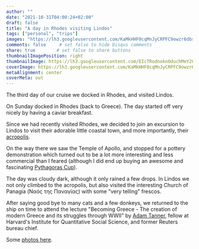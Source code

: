 ```yaml
---
author: ""
date: "2021-10-31T04:00:24+02:00"
draft: false
title: "A day in Rhodes visiting Lindos"
tags: ["personal", "trips"]
images: "https://lh3.googleusercontent.com/KaMkHHF0cqMnJyCRPFC9owzr6dbs7yzpXksdvZ5yuFrZVFL3KGYvhDb2qloSbiA0WaycTZEuHFoWGfcF9FrR-11JSp_eDW6UinAOEyMUenfk3nNSnMzXd5khNiIu8OGcGqLO6OpO2Lc=w1920-h1080"
comments: false     # set false to hide Disqus comments
share: true        # set false to share buttons
thumbnailImagePosition: right
thumbnailImage: https://lh3.googleusercontent.com/EIcTRodnoknOduchMeY20bnBAAw7qSTUr5MJW_TYt0tGk3RbD-CoDrd7EOua4hf1MCt_RT_OMl36yznUF30fTrr_XeCcup0HOAT_n0RmYEmd3TLN6Lt0uGr7vw5xh1Fp6wljl9oWGcI=w1920-h1080
coverImage: https://lh3.googleusercontent.com/KaMkHHF0cqMnJyCRPFC9owzr6dbs7yzpXksdvZ5yuFrZVFL3KGYvhDb2qloSbiA0WaycTZEuHFoWGfcF9FrR-11JSp_eDW6UinAOEyMUenfk3nNSnMzXd5khNiIu8OGcGqLO6OpO2Lc=w1920-h1080
metaAlignment: center
coverMeta: out
---
```


The third day of our cruise we docked in Rhodes, and visited Lindos.

<!--more-->

On Sunday docked in Rhodes (back to Greece). The day started off very nicely by having a caviar breakfast.

Since we had recently visited Rhodes, we decided to join an excursion to Lindos to visit their adorable little coastal town, and more importantly, their [acropolis](https://rhodos.gr/places-to-visit/the-acropolis-of-lindos/).

On the way there we saw the Temple of Apollo, and stopped for a pottery demonstration which turned out to be a lot more interesting and less commercial than I feared (although I did end up buying an awesome and fascinating [Pythagoras Cup](https://en.wikipedia.org/wiki/Pythagorean_cup)).

The day was cloudy dark, although it only rained a few drops. In Lindos we not only climbed to the acropolis, but also visited the interesting Church of Panagia (Ναός της Παναγίας) with some "very telling" frescos.

After saying good bye to many cats and a few donkeys, we returned to the ship on time to attend the lecture "Becoming Greece - The creation of modern Greece and its struggles through WWII" by [Adam Tanner](https://www.adamtanner.news/), fellow at Harvard's Institute for Quantitative Social Science, and former Reuters bureau chief.

Some [photos here](https://photos.app.goo.gl/bbwH1e9kYTKF7eE79).
